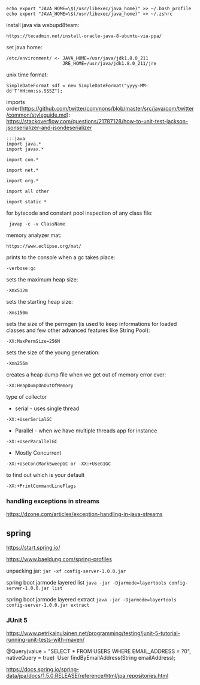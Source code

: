 ```
echo export "JAVA_HOME=\$(/usr/libexec/java_home)" >> ~/.bash_profile
echo export "JAVA_HOME=\$(/usr/libexec/java_home)" >> ~/.zshrc
```

install java via webupd8team:
```
https://tecadmin.net/install-oracle-java-8-ubuntu-via-ppa/
```
set java home:
```
/etc/environment/ <- JAVA_HOME=/usr/java/jdk1.8.0_211
                     JRE_HOME=/usr/java/jdk1.8.0_211/jre
```
unix time format:
```
SimpleDateFormat sdf = new SimpleDateFormat("yyyy-MM-dd'T'HH:mm:ss.SSSZ");
```

imports order(https://github.com/twitter/commons/blob/master/src/java/com/twitter/common/styleguide.md):
https://stackoverflow.com/questions/21787128/how-to-unit-test-jackson-jsonserializer-and-jsondeserializer
```
:::java
import java.*
import javax.*

import com.*

import net.*

import org.*

import all other

import static *
```
for bytecode and constant pool inspection of any class file:
```
 javap -c -v ClassName
```
memory analyzer mat:
```
https://www.eclipse.org/mat/
```
prints to the console when a gc takes place:
```
-verbose:gc
```
sets the maximum heap size:
```
-Xmx512m
```
sets the starting heap size:
```
-Xms150m
```
sets the size of the permgen (is used to keep informations for loaded classes and few other advanced features like String Pool):
```
-XX:MaxPermSize=256M
```
sets the size of the young generation:
```
-Xmn256m
```
creates a heap dump file when we get out of memory error ever:
```
-XX:HeapDumpOnOutOfMemory
```
type of collector
* serial - uses single thread
```
-XX:+UserSerialGC
```
* Parallel - when we have multiple threads app for instance
```
-XX:+UserParallelGC
```
* Mostly Concurrent
```
-XX:+UseConcMarkSweepGC or -XX:+UseG1GC
```
to find out which is your default
```
-XX:+PrintCommandLineFlags
```

### handling exceptions in streams
https://dzone.com/articles/exception-handling-in-java-streams

## spring

https://start.spring.io/

https://www.baeldung.com/spring-profiles

unpacking jar:
`jar -xf config-server-1.0.0.jar`

spring boot jarmode layered list
`java -jar -Djarmode=layertools config-server-1.0.0.jar list`

spring boot jarmode layered extract
`java -jar -Djarmode=layertools config-server-1.0.0.jar extract`

### JUnit 5
https://www.petrikainulainen.net/programming/testing/junit-5-tutorial-running-unit-tests-with-maven/


@Query(value = "SELECT * FROM USERS WHERE EMAIL_ADDRESS = ?0", nativeQuery = true)
 ⁣ ⁣User findByEmailAddress(String emailAddress);

https://docs.spring.io/spring-data/jpa/docs/1.5.0.RELEASE/reference/html/jpa.repositories.html
